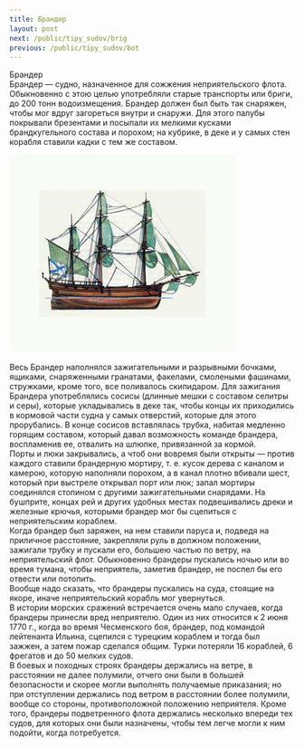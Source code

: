 ```yaml
---
title: Брандер
layout: post
next: /public/tipy_sudov/brig
previous: /public/tipy_sudov/bot
---
```


Брандер  
Брандер — судно, назначенное для сожжения неприятельского флота. Обыкновенно с этою целью употребляли старые транспорты или бриги, до 200 тонн водоизмещения. Брандер должен был быть так снаряжен, чтобы мог вдруг загореться внутри и снаружи. Для этого палубы покрывали брезентами и посыпали их мелкими кусками брандкугельного состава и порохом; на кубрике, в деке и у самых стен корабля ставили кадки с тем же составом.  
  

![](/assets/img/suda/brander.gif)  

  
Весь Брандер наполнялся зажигательными и разрывными бочками, ящиками, снаряженными гранатами, факелами, смолеными фашинами, стружками, кроме того, все поливалось скипидаром. Для зажигания Брандера употреблялись сосисы (длинные мешки с составом селитры и серы), которые укладывались в деке так, чтобы концы их приходились в кормовой части судна у самых отверстий, которые для этого прорубались. В конце сосисов вставлялась трубка, набитая медленно горящим составом, который давал возможность команде брандера, воспламенив ее, отвалить на шлюпке, привязанной за кормой.   
Порты и люки закрывались, а чтоб они вовремя были открыты — против каждого ставили брандерную мортиру, т. е. кусок дерева с каналом и камерою, которую наполняли порохом, а в канал плотно вбивали шест, который при выстреле открывал порт или люк; запал мортиры соединялся стопином с другими зажигательными снарядами. На бушприте, концах рей и других удобных местах подвешивались дреки и железные крючья, которыми брандер мог бы сцепиться с неприятельским кораблем.   
Когда брандер был заряжен, на нем ставили паруса и, подведя на приличное расстояние, закрепляли руль в должном положении, зажигали трубку и пускали его, большею частью по ветру, на неприятельский флот. Обыкновенно брандеры пускались ночью или во время тумана, чтобы неприятель, заметив брандер, не поспел бы его отвести или потопить.   
Вообще надо сказать, что брандеры пускались на суда, стоящие на якоре, иначе неприятельский корабль мог увернуться.   
В истории морских сражений встречается очень мало случаев, когда брандеры принесли вред неприятелю. Один из них относится к 2 июня 1770 г., когда во время Чесменского боя, брандер, под командой лейтенанта Ильина, сцепился с турецким кораблем и тогда был зажжен, а затем пожар сделался общим. Турки потеряли 16 кораблей, 6 фрегатов и до 50 мелких судов.   
В боевых и походных строях брандеры держались на ветре, в расстоянии не далее полумили, отчего они были в большей безопасности и скорее могли выполнять получаемые приказания; но при отступлении держались под ветром в расстоянии более полумили, вообще со стороны, противоположной положению неприятеля. Кроме того, брандеры подветренного флота держались несколько впереди тех судов, для которых они были назначены, чтобы тем легче могли к ним подойти, когда потребуется.
